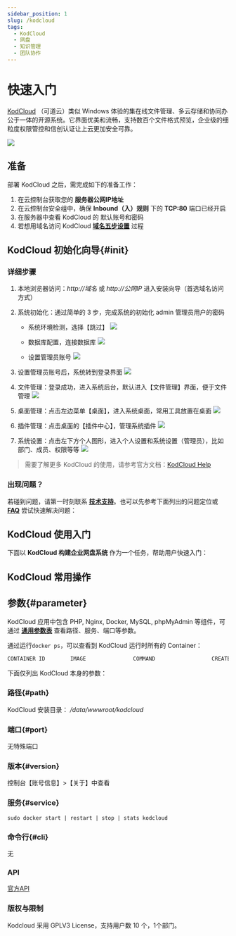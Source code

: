 ```yaml
---
sidebar_position: 1
slug: /kodcloud
tags:
  - KodCloud
  - 网盘
  - 知识管理
  - 团队协作
---
```


# 快速入门

[KodCloud](https://kodcloud.com) （可道云）类似 Windows 体验的集在线文件管理、多云存储和协同办公于一体的开源系统。它界面优美和流畅，支持数百个文件格式预览，企业级的细粒度权限管控和信创认证让上云更加安全可靠。

![](https://libs.websoft9.com/Websoft9/DocsPicture/zh/kodcloud/kodcloud-gui-websoft9.png)

## 准备

部署  KodCloud 之后，需完成如下的准备工作：

1. 在云控制台获取您的 **服务器公网IP地址** 
2. 在云控制台安全组中，确保 **Inbound（入）规则** 下的 **TCP:80** 端口已经开启
3. 在服务器中查看 KodCloud 的 默认账号和密码  
4. 若想用域名访问  KodCloud **[域名五步设置](./administrator/domain_step)** 过程


## KodCloud 初始化向导{#init}

### 详细步骤

1. 本地浏览器访问：*http://域名* 或 *http://公网IP* 进入安装向导（首选域名访问方式）

2. 系统初始化：通过简单的 3 步，完成系统的初始化 admin 管理员用户的密码
    - 系统环境检测，选择【跳过】
    ![](https://libs.websoft9.com/Websoft9/DocsPicture/zh/kodcloud/kodcloud-install1-websoft9.png)
    
    - 数据库配置，连接数据库
    ![](https://libs.websoft9.com/Websoft9/DocsPicture/zh/kodcloud/kodcloud-install2-websoft9.png)
    
    - 设置管理员账号
    ![](https://libs.websoft9.com/Websoft9/DocsPicture/zh/kodcloud/kodcloud-install3-websoft9.png)

3. 设置管理员账号后，系统转到登录界面
    ![](https://libs.websoft9.com/Websoft9/DocsPicture/zh/kodcloud/kodcloud-login-websoft9.png)

4. 文件管理：登录成功，进入系统后台，默认进入【文件管理】界面，便于文件管理
    ![](https://libs.websoft9.com/Websoft9/DocsPicture/zh/kodcloud/kodcloud-file-websoft9.png)

5. 桌面管理：点击左边菜单【桌面】，进入系统桌面，常用工具放置在桌面
    ![](https://libs.websoft9.com/Websoft9/DocsPicture/zh/kodcloud/kodcloud-home-websoft9.png)

6. 插件管理：点击桌面的【插件中心】，管理系统插件
    ![](https://libs.websoft9.com/Websoft9/DocsPicture/zh/kodcloud/kodcloud-plugins-websoft9.png)   

7. 系统设置：点击左下方个人图形，进入个人设置和系统设置（管理员），比如部门、成员、权限等等 
    ![](https://libs.websoft9.com/Websoft9/DocsPicture/zh/kodcloud/kodcloud-system-websoft9.png)


> 需要了解更多 KodCloud 的使用，请参考官方文档：[KodCloud Help](https://kodcloud.com/help/)


### 出现问题？

若碰到问题，请第一时刻联系 **[技术支持](./helpdesk)**。也可以先参考下面列出的问题定位或  **[FAQ](./faq#setup)** 尝试快速解决问题：

## KodCloud 使用入门

下面以 **KodCloud 构建企业网盘系统** 作为一个任务，帮助用户快速入门：


## KodCloud 常用操作

## 参数{#parameter}

KodCloud 应用中包含 PHP, Nginx, Docker, MySQL, phpMyAdmin 等组件，可通过 **[通用参数表](./administrator/parameter)** 查看路径、服务、端口等参数。  

通过运行`docker ps`，可以查看到 KodCloud 运行时所有的 Container：

```bash
CONTAINER ID        IMAGE               COMMAND                  CREATED             STATUS              PORTS                                NAMES
```


下面仅列出 KodCloud 本身的参数：

### 路径{#path}

KodCloud 安装目录： */data/wwwroot/kodcloud*  

### 端口{#port}

无特殊端口


### 版本{#version}

控制台【账号信息】>【关于】中查看

### 服务{#service}

```shell
sudo docker start | restart | stop | stats kodcloud
```

### 命令行{#cli}

无

### API

[官方API](https://doc.kodcloud.com/v2/#/)

### 版权与限制

Kodcloud 采用 GPLV3 License，支持用户数 10 个，1个部门。  
